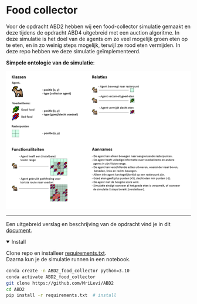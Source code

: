 # Food collector

Voor de opdracht ABD2 hebben wij een food-collector simulatie gemaakt en deze tijdens de opdracht ABD4 uitgebreid met een auction algoritme. In deze simulatie is het doel van de agents om zo veel mogelijk groen eten op te eten, en in zo weinig steps mogelijk, terwijl ze rood eten vermijden. In deze repo hebben we deze simulatie geïmplementeerd.

**Simpele ontologie van de simulatie**:
<p>
   <div align="center">
   <img width="640" src="https://github.com/MriLevi/ABD2/blob/main/Ontologie.jpg"></a>
   </div>
</p>

---

Een uitgebreid verslag en beschrijving van de opdracht vind je in dit [document](https://docs.google.com/document/d/1ZvQdAp9ilXUvCj7IddzG7a-08hkhoIeMvVOol7kD6Pg).

<details open>
<summary>Install</summary>

Clone repo en installeer [requirements.txt](https://github.com/MriLevi/ABD2/blob/main/requirements.txt).\
Daarna kun je de simulatie runnen in een notebook.
```bash
conda create -n ABD2_food_collector python=3.10
conda activate ABD2_food_collector
git clone https://github.com/MriLevi/ABD2
cd ABD2
pip install -r requirements.txt  # install
```

</details>
